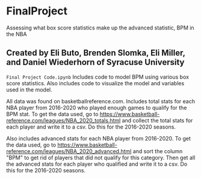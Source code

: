 # FinalProject
  Assessing what box score statistics make up the advanced statistic, BPM in the NBA 

## Created by Eli Buto, Brenden Slomka, Eli Miller, and Daniel Wiederhorn of Syracuse University

`Final Project Code.ipynb`
Includes code to model BPM using various box score statistics. Also includes code to visualize the model and variables used in the model.

All data was found on basketballreference.com. Includes total stats for each NBA player from 2016-2020 who played enough games to qualify for the BPM stat. To get the data used, go to 
https://www.basketball-reference.com/leagues/NBA_2020_totals.html and collect the total stats for each player and write it to a csv. Do this for the 2016-2020 seasons.

Also includes advanced stats for each NBA player from 2016-2020. To get the data used, go to https://www.basketball-reference.com/leagues/NBA_2020_advanced.html and sort the column "BPM" to get rid of players that did not qualify for this category. Then get all the advanced stats for each player who qualified and write it to a csv. Do this for the 2016-2020 seasons.
